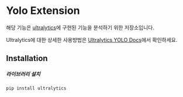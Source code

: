 # Yolo Extension

해당 기능은 [ultralytics](https://github.com/ultralytics/ultralytics)에 구현된 기능을 분석하기 위한 저장소입니다.

Ultralytics에 대한 상세한 사용방법은 [Ultralytics YOLO Docs](https://docs.ultralytics.com/)에서 확인하세요.

## Installation
##### 라이브러리 설치

```Shell
pip install ultralytics
```
